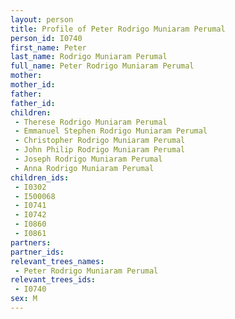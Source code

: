 ```yaml
---
layout: person
title: Profile of Peter Rodrigo Muniaram Perumal
person_id: I0740
first_name: Peter
last_name: Rodrigo Muniaram Perumal
full_name: Peter Rodrigo Muniaram Perumal
mother: 
mother_id: 
father: 
father_id: 
children:
 - Therese Rodrigo Muniaram Perumal
 - Emmanuel Stephen Rodrigo Muniaram Perumal
 - Christopher Rodrigo Muniaram Perumal
 - John Philip Rodrigo Muniaram Perumal
 - Joseph Rodrigo Muniaram Perumal
 - Anna Rodrigo Muniaram Perumal
children_ids:
 - I0302
 - I500068
 - I0741
 - I0742
 - I0860
 - I0861
partners:
partner_ids:
relevant_trees_names:
 - Peter Rodrigo Muniaram Perumal
relevant_trees_ids:
 - I0740
sex: M
---
```


